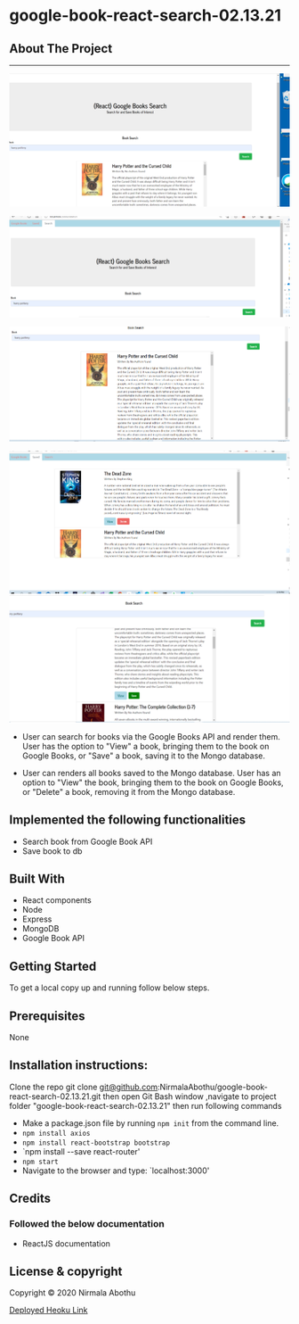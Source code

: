 # google-book-react-search-02.13.21

## About The Project

---

![alt text](client/src/Assets/Images/image1.PNG)

![alt text](client/src/Assets/Images/image2.PNG)

![alt text](client/src/Assets/Images/image3.PNG)

![alt text](client/src/Assets/Images/image4.PNG)
![alt text](client/src/Assets/Images/image5.PNG)

-    User can search for books via the Google Books API and render them. User has the option to "View" a book, bringing them to the book on Google Books, or "Save" a book, saving it to the Mongo database.

-    User can renders all books saved to the Mongo database. User has an option to "View" the book, bringing them to the book on Google Books, or "Delete" a book, removing it from the Mongo database.

## Implemented the following functionalities

-    Search book from Google Book API
-    Save book to db

## Built With

-    React components
-    Node
-    Express
-    MongoDB
-    Google Book API

## Getting Started

To get a local copy up and running follow below steps.

## Prerequisites

None

## Installation instructions:

Clone the repo git clone git@github.com:NirmalaAbothu/google-book-react-search-02.13.21.git then open Git Bash window ,navigate to project folder "google-book-react-search-02.13.21" then run
following commands

-    Make a package.json file by running `npm init` from the command line.
-    `npm install axios`
-    `npm install react-bootstrap bootstrap`
-    `npm install --save react-router'
-    `npm start`
-    Navigate to the browser and type: `localhost:3000'

## Credits

### Followed the below documentation

-    ReactJS documentation

## License & copyright

Copyright © 2020 Nirmala Abothu

[Deployed Heoku Link](https://booksearc.herokuapp.com/)
